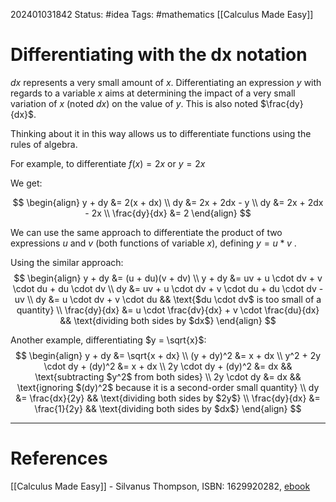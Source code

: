 
202401031842
Status: #idea
Tags: #mathematics [[Calculus Made Easy]]

# Differentiating with the dx notation

$dx$ represents a very small amount of $x$. Differentiating an expression $y$ with regards to a variable $x$ aims at determining the impact of a very small variation of $x$ (noted $dx$) on the value of $y$. This is also noted $\frac{dy}{dx}$.

Thinking about it in this way allows us to differentiate functions using the rules of algebra.

For example, to differentiate $f(x) = 2x$ or $y = 2x$

We get: 

$$
\begin{align} 
y + dy &= 2(x + dx) \\
dy &= 2x + 2dx - y \\
dy &= 2x + 2dx - 2x \\
\frac{dy}{dx} &= 2
\end{align} 
$$

We can use the same approach to differentiate the product of two expressions $u$ and $v$ (both functions of variable $x$), defining $y = u * v$ .

Using the similar approach:
$$
\begin{align} 
y + dy &= (u + du)(v + dv) \\
y + dy &= uv + u \cdot dv + v \cdot du + du \cdot dv \\
dy &= uv + u \cdot dv + v \cdot du + du \cdot dv - uv \\
dy &= u \cdot dv + v \cdot du && \text{$du \cdot dv$ is too small of a quantity} \\
\frac{dy}{dx} &= u \cdot \frac{dv}{dx} + v \cdot \frac{du}{dx} && \text{dividing both sides by $dx$}
\end{align} 
$$

Another example, differentiating $y = \sqrt{x}$:
$$
\begin{align} 
y + dy &= \sqrt{x + dx} \\
(y + dy)^2 &= x + dx \\
y^2 + 2y \cdot dy + (dy)^2 &= x + dx \\
2y \cdot dy + (dy)^2 &= dx && \text{subtracting $y^2$ from both sides} \\
2y \cdot dy &= dx && \text{ignoring $(dy)^2$ because it is a second-order small quantity} \\
dy &= \frac{dx}{2y} && \text{dividing both sides by $2y$} \\
\frac{dy}{dx} &= \frac{1}{2y} && \text{dividing both sides by $dx$}
\end{align}
$$


___
# References
[[Calculus Made Easy]] - Silvanus Thompson, ISBN: 1629920282, [ebook](https://calculusmadeeasy.org/)
